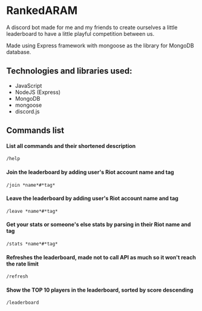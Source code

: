 # RankedARAM

A discord bot made for me and my friends to create ourselves a little leaderboard to have a little playful competition between us.

Made using Express framework with mongoose as the library for MongoDB database.

## Technologies and libraries used:

-   JavaScript
-   NodeJS (Express)
-   MongoDB
-   mongoose
-   discord.js

## Commands list

#### List all commands and their shortened description

```
/help
```

#### Join the leaderboard by adding user's Riot account name and tag

```
/join *name*#*tag*
```

#### Leave the leaderboard by adding user's Riot account name and tag

```
/leave *name*#*tag*
```

#### Get your stats or someone's else stats by parsing in their Riot name and tag

```
/stats *name*#*tag*
```

#### Refreshes the leaderboard, made not to call API as much so it won't reach the rate limit

```
/refresh
```

#### Show the TOP 10 players in the leaderboard, sorted by score descending

```
/leaderboard
```
